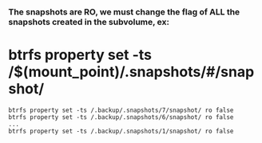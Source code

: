 ### The snapshots are RO, we must change the flag of ALL the snapshots created in the subvolume, ex:
# btrfs property set -ts /$(mount_point)/.snapshots/#/snapshot/

	btrfs property set -ts /.backup/.snapshots/7/snapshot/ ro false
	btrfs property set -ts /.backup/.snapshots/6/snapshot/ ro false
	...
	btrfs property set -ts /.backup/.snapshots/1/snapshot/ ro false
